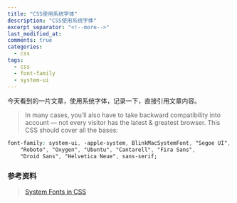 ```yaml
---
title: "CSS使用系统字体"
description: "CSS使用系统字体"
excerpt_separator: "<!--more-->"
last_modified_at: 
comments: true
categories:
  - css
tags:
  - css
  - font-family
  - system-ui
---
```


今天看到的一片文章，使用系统字体，记录一下，直接引用文章内容。

> In many cases, you’ll also have to take backward compatibility into account — not every visitor has the latest & greatest browser. This CSS should cover all the bases:

```css
font-family: system-ui, -apple-system, BlinkMacSystemFont, "Segoe UI",
    "Roboto", "Oxygen", "Ubuntu", "Cantarell", "Fira Sans",
    "Droid Sans", "Helvetica Neue", sans-serif;
```

### 参考资料

> <site><a target="_blank" href="https://furbo.org/2018/03/28/system-fonts-in-css/?utm_source=CSS-Weekly&utm_campaign=Issue-309&utm_medium=email">System Fonts in CSS</a></site>
